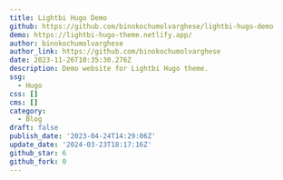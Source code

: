 ```yaml
---
title: Lightbi Hugo Demo
github: https://github.com/binokochumolvarghese/lightbi-hugo-demo
demo: https://lightbi-hugo-theme.netlify.app/
author: binokochumolvarghese
author_link: https://github.com/binokochumolvarghese
date: 2023-11-26T10:35:30.276Z
description: Demo website for Lightbi Hugo theme.
ssg:
  - Hugo
css: []
cms: []
category:
  - Blog
draft: false
publish_date: '2023-04-24T14:29:06Z'
update_date: '2024-03-23T18:17:16Z'
github_star: 6
github_fork: 0
---
```

